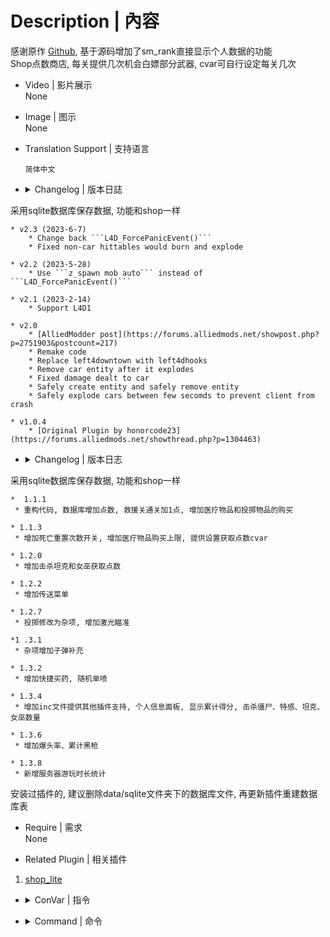 # Description | 內容
感谢原作 [Github](https://github.com/NanakaNeko/l4d2_plugins_coop/blob/main/scripting/shop.sp "Github"), 基于源码增加了sm_rank直接显示个人数据的功能<br>
Shop点数商店, 每关提供几次机会白嫖部分武器, cvar可自行设定每关几次

* Video | 影片展示
<br>None

* Image | 图示
<br>None

* Translation Support | 支持语言
	```
	简体中文
	```

* <details><summary>Changelog | 版本日誌</summary>

采用sqlite数据库保存数据, 功能和shop一样

	* v2.3 (2023-6-7)
		* Change back ```L4D_ForcePanicEvent()```
		* Fixed non-car hittables would burn and explode
		
	* v2.2 (2023-5-28)
		* Use ```z_spawn mob auto``` instead of ```L4D_ForcePanicEvent()```
		
	* v2.1 (2023-2-14)
		* Support L4D1

	* v2.0
		* [AlliedModder post](https://forums.alliedmods.net/showpost.php?p=2751903&postcount=217)
		* Remake code
		* Replace left4downtown with left4dhooks
		* Remove car entity after it explodes
		* Fixed damage dealt to car
		* Safely create entity and safely remove entity
		* Safely explode cars between few secomds to prevent client from crash

    * v1.0.4
        * [Original Plugin by honorcode23](https://forums.alliedmods.net/showthread.php?p=1304463)
</details>

* <details><summary>Changelog | 版本日志</summary>

采用sqlite数据库保存数据, 功能和shop一样

	*  1.1.1
	 * 重构代码, 数据库增加点数, 救援关通关加1点, 增加医疗物品和投掷物品的购买
	
	* 1.1.3
	 * 增加死亡重置次数开关, 增加医疗物品购买上限, 提供设置获取点数cvar
		
	* 1.2.0
	 * 增加击杀坦克和女巫获取点数
		
	* 1.2.2
	 * 增加传送菜单
		
	* 1.2.7
	 * 投掷修改为杂项, 增加激光瞄准
		
	*1 .3.1
	 * 杂项增加子弹补充
		
	* 1.3.2
	 * 增加快捷买药, 随机单喷
		
	* 1.3.4
	 * 增加inc文件提供其他插件支持, 个人信息面板, 显示累计得分, 击杀僵尸、特感、坦克、女巫数量
		
	* 1.3.6
	 * 增加爆头率、累计黑枪
		
	* 1.3.8
	 * 新增服务器游玩时长统计
安装过插件的, 建议删除data/sqlite文件夹下的数据库文件, 再更新插件重建数据库表
</details>

* Require | 需求
<br>None

* Related Plugin | 相关插件
1. [shop_lite](https://github.com/NanakaNeko/l4d2_plugins_coop/blob/main/scripting/shop_lite.sp)

* <details><summary>ConVar | 指令</summary>

	* cfg/sourcemod/l4dinfectedbots.cfg
	```php
	// 救援通关获得的点数
	// Default: "2"
	// Minimum: "0.000000"
	//l4d2_get_point "5"
	
	// 击杀坦克或者女巫获得的点数
	// Default: "1"
	// Minimum: "0.000000"
	//l4d2_get_point_kill "2"
	
	// 补充子弹的最小间隔时间,小于0.0关闭功能
	// Default: "180.0"
	//l4d2_give_ammo_time "180.0"
	
	// 获取点数上限
	// Default: "5"
	// Minimum: "0.000000"
	//l4d2_max_point "20"
	
	// 玩家每回合传送使用次数.
	// Default: "2"
	// Minimum: "0.000000"
	//l4d2_max_transmit "2"
	
	// 医疗物品购买开关 开:1 关:0
	// Default: "1"
	// Minimum: "0.000000"
	// Maximum: "1.000000"
	//l4d2_medical_enable "1"
	
	// 玩家死亡后是否重置白嫖武器次数 开:1 关:0
	// Default: "0"
	// Minimum: "0.000000"
	// Maximum: "1.000000"
	//l4d2_reset_buy "0"
	
	// 商店开关 开:0 关:1
	// Default: "0"
	// Minimum: "0.000000"
	// Maximum: "1.000000"
	//l4d2_shop_disable "0"
	
	// 传送开关 开:1 关:0
	// Default: "1"
	// Minimum: "0.000000"
	// Maximum: "1.000000"
	//l4d2_transmit_enable "1"
	
	// 每关单人可用白嫖武器上限
	// Default: "2"
	// Minimum: "0.000000"
	//l4d2_weapon_number "2"
	```
</details>

* <details><summary>Command | 命令</summary>
	```php
		sm_shop | 开关商店
		sm_b \ sm_buy \sm_rpg | 商店菜单
		sm_rank | 个人数据
		sm_tp | 传送菜单
		sm_ammo | 补充子弹
		sm_chr | 快速选铁喷
		sm_pum | 快速选木喷
		sm_smg | 快速选smg
		sm_uzi | 快速选uzi
		sm_pilll | 快速买药
		sm_pen | 快速随机一把单喷
	```
</details>